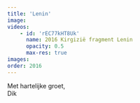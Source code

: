```yaml
---
title: 'Lenin'
image: 
videos:
    - id: 'rEC77kHT8Uk'
      name: 2016 Kirgizië fragment Lenin 
      opacity: 0.5
      max-res: true
images:
order: 2016
---
```


Met hartelijke groet,<br/>
Dik
